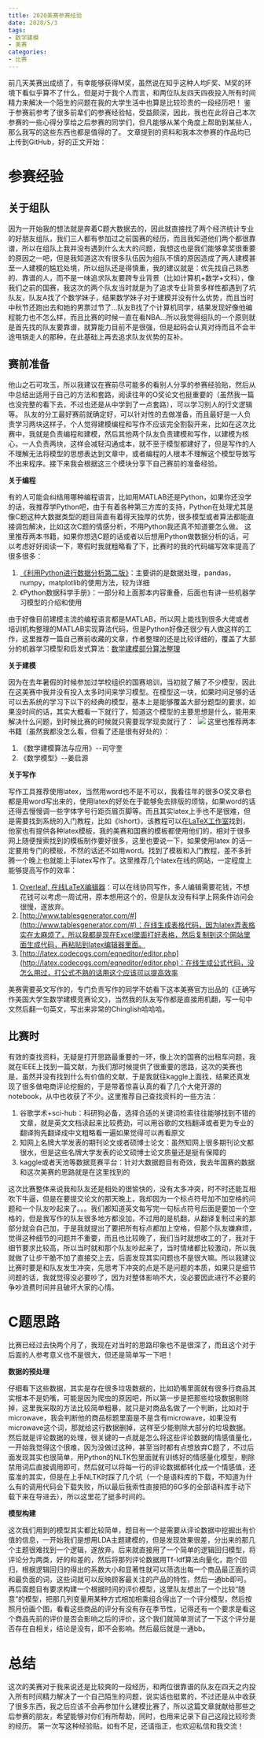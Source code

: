 ```yaml
---
title: 2020美赛参赛经验
date: 2020/5/3
tags:
- 数学建模
- 美赛
categories:
- 比赛
---
```

前几天美赛出成绩了，有幸能够获得M奖，虽然说在知乎这种人均F奖、M奖的环境下看似乎算不了什么，但是对于我个人而言，和两位队友四天四夜投入所有时间精力来解决一个陌生的问题在我的大学生活中也算是比较珍贵的一段经历吧！
鉴于参赛前参考了很多前辈们的参赛经验帖，受益颇深，因此，我也在此将自己本次参赛的一些心得分享给之后参赛的同学们，但凡能够从某个角度上帮助到某些人，那么我写的这些东西也都是值得的了。
文章提到的资料和我本次参赛的作品均已上传到GitHub，好的正文开始：

# 参赛经验

## 关于组队
因为一开始我的想法就是奔着C题大数据去的，因此就直接找了两个经济统计专业的好朋友组队，我们三人都有参加过之前国赛的经历，而且我知道他们两个都很靠谱，所以在组队上我并没有遇到什么太大的问题，我想这也是我们能够拿奖很重要的原因之一吧，但是我知道这次有很多队伍因为组队不慎的原因造成了两人建模甚至一人建模的尴尬处境，所以组队还是得慎重，我的建议就是：优先找自己熟悉的、靠谱的人，而不是一味追求队友要跨专业背景（比如计算机+数学+文科），像我们之前的国赛，我这次的两个队友当时就是为了追求专业背景多样性都遇到了坑队友，队友A找了个数学妹子，结果数学妹子对于建模并没有什么优势，而且当时中秋节还跑出去和她的男票过节了...队友B找了个计算机同学，结果发现好像他编程能力也不怎么样，而且比赛的时候一直在看NBA...所以我觉得组队的一个原则就是首先找的队友要靠谱，就算能力目前不是很强，但是起码会认真对待而且不会半途甩锅走人的那种，在此基础上再去追求队友优势的互补。

## 赛前准备
他山之石可攻玉，所以我建议在赛前尽可能多的看别人分享的参赛经验贴，然后从中总结出适用于自己的方法和套路，阅读往年的O奖论文也挺重要的（虽然我一篇也没完整的看下去，不过也还是从中学到了一点套路），可以学习别人的行文逻辑等。
队友的分工最好赛前就确定好，可以针对性的去做准备，而且最好是一人负责学习两块这样子，个人觉得建模编程和写作不应该完全割裂开来，比如在这次比赛中，我就是负责编程和建模，然后其他两个队友负责建模和写作，以建模为核心，一人负责两块，这样会减轻沟通成本，就不至于模型都建好了，但是写作的人不理解无法将模型的思想表达到文章中，或者编程的人根本不理解这个模型导致写不出来程序。接下来我会根据这三个模块分享下自己赛前的准备经验。

**关于编程**

有的人可能会纠结用哪种编程语言，比如用MATLAB还是Python，如果你还没学的话，我推荐学Python吧，由于有着各种第三方库的支持，Python在处理尤其是像C题这种大数据类型的题目简直有着得天独厚的优势，很多模型或者算法都能直接调包解决，比如这次C题的情感分析，不用Python我还真不知道要怎么做。
这里推荐两本书籍，如果你想选C题的话或者以后想用Python做数据分析的话，可以考虑好好阅读一下，寒假时我就粗略看了下，比赛时的我的代码编写效率提高了很多很多：

1. [《利用Python进行数据分析第二版》](https://seancheney.gitbook.io/python-for-data-analysis-2nd/)：主要讲的是数据处理，pandas，numpy，matplotlib的使用方法，较为详细
1. 《Python数据科学手册》：一部分和上面那本内容重叠，后面也有讲一些机器学习模型的介绍和使用

由于好像目前建模主流的编程语言都是MATLAB，所以网上能找到很多大佬或者培训机构整理的MATLAB实现算法代码，但是Python好像还很少有人做这样的工作，这里推荐一篇自己赛前收藏的文章，作者整理的还是比较详细的，覆盖了大部分的机器学习模型和启发式算法：[数学建模部分算法整理](https://zhuanlan.zhihu.com/p/105605953)

**关于建模**

因为在去年暑假的时候参加过学校组织的国赛培训，当初就了解了不少模型，因此在这美赛中我并没有投入太多时间来学习模型。在模型这一块，如果时间足够的话可以去系统的学习下以下的经典的模型，基本上是能够覆盖大部分题型的要求，如果没时间的话，其实大概看一下就行了，知道这个模型的主要思想是什么，能用来解决什么问题，到时候比赛的时候就只需要现学现卖就行了： 
![](https://cdn.nlark.com/yuque/0/2020/png/764062/1580662526815-7abbd040-dda3-4a9a-928f-197227a4c8c0.png)
这里也推荐两本书籍（虽然我都没怎么看，但看了还是很有好处的）：

1. 《数学建模算法与应用》--司守奎
1. 《数学模型》--姜启源

**关于写作**

写作工具推荐使用latex，当然用word也不是不可以，我看往年的很多O奖文章也都是用word写出来的，使用latex的好处在于能够免去排版的烦恼，如果word的话还得去慢慢调一些字体字号行距页眉页脚等。而且其实latex上手也不是很难，但是需要找到系统的入门教程，比如《Ishort》，该教程可以在[LaTeX工作室](https://www.latexstudio.net/)找到，他家也有提供各种latex模板，我的美赛和国赛的模板都使用他们的，相对于很多网上随便搜索找到的模板制作要好很多，这里也要说一下，如果使用latex 的话一定要用专门的模板，不然的话还不如用word。找到了模板和入门教程，差不多折腾一个晚上也就能上手latex写作了。这里推荐几个latex在线的网站，一定程度上能够提高写作的效率：

1. [Overleaf, 在线LaTeX编辑器](https://cn.overleaf.com/)：可以在线协同写作，多人编辑需要花钱，不想花钱可以考虑一周试用，原本想用这个的，但是队友没有科学上网条件访问会很慢，遂放弃。
1. [http://www.tablesgenerator.com/#](http://www.tablesgenerator.com/#)：在线生成表格代码，因为latex弄表格实在太麻烦了，所以我都是现在Excel里面打好表格，然后复制到这个网站里面生成代码，再粘贴到latex编辑器里面。
1. [http://latex.codecogs.com/eqneditor/editor.php](http://latex.codecogs.com/eqneditor/editor.php)：在线生成公式代码，没怎么用过，打公式不熟的话用这个应该可以提高效率

美赛需要英文写作的，专门负责写作的同学不妨看下这本美赛官方出品的《正确写作美国大学生数学建模竞赛论文》，当然我的队友写作都是直接用机翻，写一句中文然后翻一句英文，写出来非常的Chinglish哈哈哈。

## 比赛时
有效的查找资料，无疑是打开思路最重要的一环，像上次的国赛的出租车问题，我就在IEEE上找到一篇文献，为我们那时候提供了很重要的思路，这次的美赛也是，虽然并没有找到什么有价值的文献，于是我就往kaggle上面找，结果还真发现了很多做电商评论挖掘的，于是带着惊喜认真的看了几个大佬开源的notebook，从中也收获了不少。这里推荐自己查找资料的一些方法：

1. 谷歌学术+sci-hub：科研狗必备，选择合适的关键词检索往往能够找到不错的文章，就是英文文档读起来比较费劲，可以用谷歌的文档翻译或者更为专业的翻译狗先翻译成中文粗略看一遍如果觉得可以再看原文
1. 知网上名牌大学发表的期刊论文或者硕博士论文：虽然知网上很多期刊论文都很水，但是这些名牌大学发表的论文硕博士论文质量还是挺有保障的
1. kaggle或者天池等数据竞赛平台：针对大数据题目有奇效，我去年国赛的数据和这次美赛的思路就是在这里找到的

这次比赛整体来说我和队友还是相处的很愉快的，没有太多冲突，时不时还能互相吹下牛逼，但是在要提交论文的那天晚上，我却因为一个标点符号加不加空格的问题和一个队友吵起来了。。。我们都知道英文每写完一句标点符号后面是要加一个空格的，但是我写作的队友很多地方都没加，不过用的是机翻，从翻译复制过来的那部分就会自己加，于是我就提出了要把所有标点都加上空格，但那个队友嫌麻烦，觉得这种细节的问题并不重要，而且也比较晚了，我们当时就想收工的了，我对于细节要求比较高，所以当时就和那个队友吵起来了，当时情绪都比较激动，所以我就做了让步干脆不加了直接交上去，后面发现其实问题也不是很大嘛。所以我建议比赛时要是和队友发生冲突，先思考下冲突的点是不是问题的本质，如果只是细节问题的话，我就觉得没必要吵了，因为对整体影响不大，没必要因此进行不必要的争吵浪费时间并且破坏大家的心情。

# C题思路
比赛已经过去快两个月了，我现在对当时的思路印象也不是很深了，而且这个对于后面的人参考意义也不是很大，但还是简单写一下吧！

**数据的预处理**

仔细看下这些数据，其实是存在很多垃圾数据的，比如奶嘴里面就有很多行商品其实根本不是奶嘴，可能是因为爬虫的原因吧，所以第一步是把那些垃圾数据剔除掉，这里我采取的方法比较简单粗暴，就只是对商品名做了一个判断，比如对于microwave，我会判断他的商品标题里面是不是含有microwave，如果没有microwave这个词，那就给这行数据删掉，这样至少能剔除大部分的垃圾数据。
然后就是评论数据的处理，很关键的一点就是怎么将这些评论数据的情感值量化，一开始我觉得这个很难，因为没做过这种，甚至当时都有点想放弃C题了，不过后面发现其实也很简单，用Python的NLTK包里面就有训练好的情感量化模型，剔除禁用词后直接调用即可，然后就可以将每一行的评论数据都转化成一个情感值，还蛮准的其实，但是在上手NLTK时踩了几个坑（一个是语料库的下载，不知道为什么有的调用代码会下载失败，所以最后我索性直接把的6G多的全部语料库手动下载下来在导进去），所以这里花了挺多时间的。

**模型构建**

这次我们用到的模型其实都比较简单，题目有一个是需要从评论数据中挖掘出有价值的信息，一开始我们是想用LDA主题建模的，但是发现效果很差，分出来的那几个主题很难找到一个逻辑，遂放弃。后来就直接用了一个简单的逻辑回归模型，将评论分为两类，好的和差的，然后将那列评论数据用Tf-Idf算法向量化，跑个回归，根据逻辑回归的得出的系数大小和显著性就可以筛选出每一个商品最正面的词和最负面的词，这些词就可以反映顾客最关注的产品的特性，然后一通bb即可。
再后面题目有要求构建一个根据时间的评价模型，这里队友想出了一个比较“随意”的模型，把那几列变量用某种方式相加相乘组合得出了一个评分模型，然后按照月份画个图，看看这些商品的评分有没有存在季节性，记得还有一个要求是看这个商品先前的评价是否会影响之后的评价，这个我们就简单测试了一下这个评分是否存在自相关，结论是没有，即不会影响。然后最后就是一通bb。

# 总结
这次的美赛对于我来说还是比较爽的一段经历，和两位很靠谱的队友在四天之内投入所有时间精力解决了一个自己陌生的问题，说实话也挺累的，不过还是从中收获了很多东西，我之后应该不会再参加什么建模比赛了，所以这篇文章就献给那些之后参赛的朋友，希望能够对你们有所帮助，同时，也用来记录下自己这段比较珍贵的经历。
第一次写这种经验贴，如有不足，还请指正，也欢迎私信和我交流！
